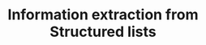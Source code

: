 ---
title: 'Information extraction from Structured lists'
layout: default
description: 'Many different kinds of documents contain lists because they are a simiple way of enumerating several related items. We want to investigate ways of extracting the information from the lists and retaining the inherent relationship between list items.'
topic: 'Information Extraction' 
keywords: 
    - 'Wikipedia'
    - 'NLP'
    - 'Pattern learning'
supervisor: 'Benno Kruit'
contact: 'b.b.kruit@vu.nl'
degree: 'B.Sc.'
description_link: 'https://docs.google.com/document/d/1L98Lm9KdY5lEjLFgpZdVLTlAS2J4gv3MZMzezuvg0yQ/edit#heading=h.9re38sihmnr2'
---